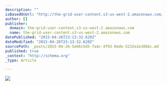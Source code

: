 ```yaml
---
description: ""
isBasedOnUrl: "http://the-grid-user-content.s3-us-west-2.amazonaws.com/3437e4a8-898f-4dec-aa58-a19d56b3ba57.jpg"
author: []
publisher:
  domain: the-grid-user-content.s3-us-west-2.amazonaws.com
  name: the-grid-user-content.s3-us-west-2.amazonaws.com
datePublished: "2015-04-26T23:13:32.620Z"
dateModified: "2015-04-26T23:13:32.620Z"
sourcePath: _posts/2015-04-26-5e66c5d5-fa4c-4f93-8ede-5232e2e10bbc.md
published: true
_context: "http://schema.org"
_type: Article

---
```

![](http://the-grid-user-content.s3-us-west-2.amazonaws.com/3437e4a8-898f-4dec-aa58-a19d56b3ba57.jpg)